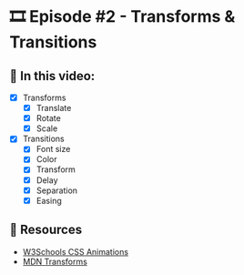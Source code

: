 # 🎞️ Episode #2 - Transforms & Transitions

## 📝 In this video:
- [x] Transforms
  - [x] Translate
  - [x] Rotate
  - [x] Scale
- [x] Transitions
  - [x] Font size
  - [x] Color
  - [x] Transform
  - [x] Delay
  - [x] Separation
  - [x] Easing

## 🔗 Resources
- [W3Schools CSS Animations](https://www.w3schools.com/css/css3_animations.asp)
- [MDN Transforms](https://developer.mozilla.org/en-US/docs/Web/CSS/transform)
